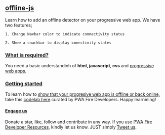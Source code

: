 ## [offline-js]()

Learn how to add an offline detector on your progressive web app. We have two features;

    1. Change Navbar color to indicate connectivity status
    
    2. Show a snackbar to display conectivity states
    
### [What is required?]()

You need a basic understandinh of **html, javascript, css** and [progressive web apps.](https://pwafire.org/developer/)

### [Getting started]()

To learn how to [show that your progresive web app is offline or back online,](https://pwafire.org/developer/codelabs/pwa-offline-js) take this [codelab here](https://pwafire.org/developer/codelabs/pwa-offline-js) curated by PWA Fire Developers. Happy learnining!

#### [Engage us](https://twitter.com/pwafire)
Donate a star, like, follow and contribute in any way. If you use [PWA Fire Developer Resources](https://pwafire.org/developer), kindly let us know. JUST simply [Tweet us](https://twitter.com/pwafire).

